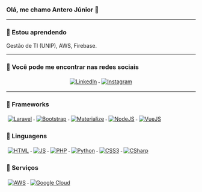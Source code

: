 ### Olá, me chamo Antero Júnior 👋


---
### 🌱 Estou aprendendo
Gestão de TI (UNIP), AWS, Firebase.


---
### 📢 Você pode me encontrar nas redes sociais
<p align="center">

  <a href="https://www.linkedin.com/in/anterojunior/">
    <img src="https://raw.githubusercontent.com/anterof5/anterof5/a8abbf37441f3253f74ea255a47f289208d7568c/Resources/linkedIn.svg" alt="LinkedIn" style="vertical-align:top; margin:4px">
  </a>

  <a href="https://www.instagram.com/anterof5/">
    <img src="https://raw.githubusercontent.com/anterof5/anterof5/a8abbf37441f3253f74ea255a47f289208d7568c/Resources/instagram.svg" alt="Instagram" style="vertical-align:top; margin:4px">
  </a>

</p>

<hr>

### 🚧 Frameworks

<p>
  <a href="">
    <img src="https://raw.githubusercontent.com/anterof5/anterof5/Resources/Frameworks/laravel.svg" alt="Laravel" style="vertical-align:top; margin:4px">
  </a>
  <a href="">
    <img src="https://raw.githubusercontent.com/anterof5/anterof5/Resources/Frameworks/bootstrap.svg" alt="Bootstrap" style="vertical-align:top; margin:4px">
  </a>
 <a href="">
    <img src="https://raw.githubusercontent.com/anterof5/anterof5/Resources/Frameworks/materialize.svg" alt="Materialize" style="vertical-align:top; margin:4px">
  </a>
 <a href="">
    <img src="https://raw.githubusercontent.com/anterof5/anterof5/Resources/Frameworks/nodejs.svg" alt="NodeJS" style="vertical-align:top; margin:4px">
  </a>
 <a href="">
    <img src="https://raw.githubusercontent.com/anterof5/anterof5/Resources/Frameworks/vue.svg" alt="VueJS" style="vertical-align:top; margin:4px">
  </a>
</p>

### 🚧 Linguagens

<p>
  <a href="">
    <img src="https://raw.githubusercontent.com/anterof5/anterof5/Resources/Languages/html.svg" alt="HTML" style="vertical-align:top; margin:4px">
  </a>
	<a href="">
		<img src="https://raw.githubusercontent.com/anterof5/anterof5/Resources/Languages/js.svg" alt="JS" style="vertical-align:top; margin:4px">
	</a>
  <a href="">
    <img src="https://raw.githubusercontent.com/anterof5/anterof5/Resources/Languages/php.svg" alt="PHP" style="vertical-align:top; margin:4px">
  </a>
 <a href="">
    <img src="https://raw.githubusercontent.com/anterof5/anterof5/Resources/Languages/python.svg" alt="Python" style="vertical-align:top; margin:4px">
  </a>
 <a href="">
    <img src="https://raw.githubusercontent.com/anterof5/anterof5/Resources/Languages/css3.svg" alt="CSS3" style="vertical-align:top; margin:4px">
  </a>
 <a href="">
    <img src="https://raw.githubusercontent.com/anterof5/anterof5/Resources/Languages/csharp.svg" alt="CSharp" style="vertical-align:top; margin:4px">
  </a>
</p>

### 🚧 Serviços

<p>
  <a href="">
    <img src="https://raw.githubusercontent.com/anterof5/anterof5/Resources/Services/aws.svg" alt="AWS" style="vertical-align:top; margin:4px">
  </a>
	<a href="">
		<img src="https://raw.githubusercontent.com/anterof5/anterof5/Resources/Services/google_cloud_platform.svg" alt="Google Cloud" style="vertical-align:top; margin:4px">
	</a>

<!--
**anterof5/anterof5** is a ✨ _special_ ✨ repository because its `README.md` (this file) appears on your GitHub profile.

Here are some ideas to get you started:

- 🔭 I’m currently working on ...
- 🌱 I’m currently learning ...
- 👯 I’m looking to collaborate on ...
- 🤔 I’m looking for help with ...
- 💬 Ask me about ...
- 📫 How to reach me: ...
- 😄 Pronouns: ...
- ⚡ Fun fact: ...
-->
